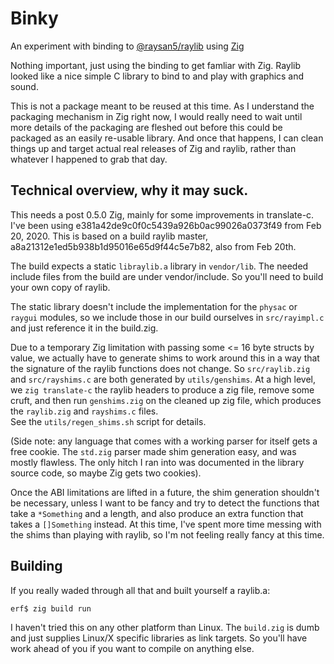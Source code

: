# Binky
An experiment with binding to [@raysan5/raylib](https://github.com/raysan5/raylib)
using [Zig](https://github.com/ziglang/zig)

Nothing important, just using the binding to get famliar with Zig.
Raylib looked like a nice simple C library to bind to and play with 
graphics and sound. 

This is not a package meant to be reused at this time.  As I 
understand the packaging mechanism in Zig right now, I would really 
need to wait until more details of the packaging are fleshed out before
this could be packaged as an easily re-usable library.  And once that
happens, I can clean things up and target actual real releases of
Zig and raylib, rather than whatever I happened to grab that day.


## Technical overview, why it may suck.

This needs a post 0.5.0 Zig, mainly for some improvements in translate-c.
I've been using e381a42de9c0f0c5439a926b0ac99026a0373f49 from 
Feb 20, 2020.  This is based on a build raylib master, 
a8a21312e1ed5b938b1d95016e65d9f44c5e7b82, also from Feb 20th. 

The build expects a static `libraylib.a` library in `vendor/lib`.  The
needed include files from the build are under vendor/include.  So you'll 
need to build your own copy of raylib.

The static library doesn't include the implementation for the `physac` or
`raygui` modules, so we include those in our build ourselves in `src/rayimpl.c`
and just reference it in the build.zig. 

Due to a temporary Zig limitation with passing some <= 16 byte
structs by value, we actually have to generate shims to work around
this in a way that the signature of the raylib functions does not change.
So `src/raylib.zig` and `src/rayshims.c` are both generated by `utils/genshims`.
At a high level, we `zig translate-c` the raylib headers to produce a
zig file, remove some cruft, and then run `genshims.zig` on the cleaned
up zig file, which produces the `raylib.zig` and `rayshims.c` files.  
See the `utils/regen_shims.sh` script for details.  

(Side note:  any language that comes with a working parser for itself
gets a free cookie. The `std.zig` parser made shim generation easy, 
and was mostly flawless.  The only hitch I ran into was documented
in the library source code, so maybe Zig gets two cookies).

Once the ABI limitations are lifted in a future, the shim generation 
shouldn't be necessary, unless I want to be fancy and try to detect
the functions that take a `*Something` and a length, and also 
produce an extra function that takes a `[]Something` instead. 
At this time, I've spent more time messing with the shims than 
playing with raylib, so I'm not feeling really fancy at this time.

## Building

If you really waded through all that and built yourself a raylib.a:

    erf$ zig build run

I haven't tried this on any other platform than Linux.  The `build.zig`
is dumb and just supplies Linux/X specific libraries as link targets.
So you'll have work ahead of you if you want to compile on anything else.

